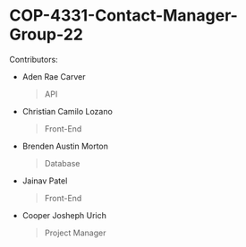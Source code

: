 # COP-4331-Contact-Manager-Group-22 


Contributors:

  - Aden Rae Carver
    > API
  - Christian Camilo Lozano
    > Front-End
  - Brenden Austin Morton
    > Database
  - Jainav Patel
    > Front-End
  - Cooper Josheph Urich
    > Project Manager
